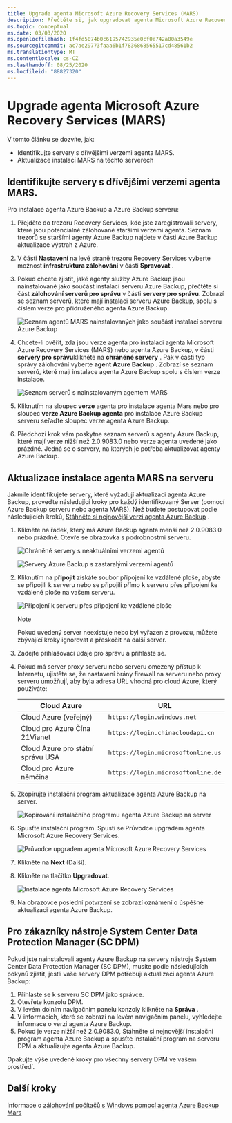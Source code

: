 ```yaml
---
title: Upgrade agenta Microsoft Azure Recovery Services (MARS)
description: Přečtěte si, jak upgradovat agenta Microsoft Azure Recovery Services (MARS).
ms.topic: conceptual
ms.date: 03/03/2020
ms.openlocfilehash: 1f4fd5074b0c6195742935e0cf0e742a00a3549e
ms.sourcegitcommit: ac7ae29773faaa6b1f7836868565517cd48561b2
ms.translationtype: MT
ms.contentlocale: cs-CZ
ms.lasthandoff: 08/25/2020
ms.locfileid: "88827320"
---
```

# <a name="upgrade-the-microsoft-azure-recovery-services-mars-agent"></a>Upgrade agenta Microsoft Azure Recovery Services (MARS)

V tomto článku se dozvíte, jak:

* Identifikujte servery s dřívějšími verzemi agenta MARS.
* Aktualizace instalací MARS na těchto serverech

## <a name="identify-servers-with-earlier-versions-of-the-mars-agent"></a>Identifikujte servery s dřívějšími verzemi agenta MARS.

Pro instalace agenta Azure Backup a Azure Backup serveru:

1. Přejděte do trezoru Recovery Services, kde jste zaregistrovali servery, které jsou potenciálně zálohované staršími verzemi agenta. Seznam trezorů se staršími agenty Azure Backup najdete v části Azure Backup aktualizace výstrah z Azure.
1. V části **Nastavení** na levé straně trezoru Recovery Services vyberte možnost **infrastruktura zálohování** v části **Spravovat** .
1. Pokud chcete zjistit, jaké agenty služby Azure Backup jsou nainstalované jako součást instalací serveru Azure Backup, přečtěte si část **zálohování serverů pro správu** v části **servery pro správu**. Zobrazí se seznam serverů, které mají instalaci serveru Azure Backup, spolu s číslem verze pro přidruženého agenta Azure Backup.

    ![Seznam agentů MARS nainstalovaných jako součást instalací serveru Azure Backup](./media/upgrade-mars-agent/backup-management-servers.png)

1. Chcete-li ověřit, zda jsou verze agenta pro instalaci agenta Microsoft Azure Recovery Services (MARS) nebo agenta Azure Backup, v části **servery pro správu**klikněte na **chráněné servery** . Pak v části typ správy zálohování vyberte **agent Azure Backup** . Zobrazí se seznam serverů, které mají instalace agenta Azure Backup spolu s číslem verze instalace.

    ![Seznam serverů s nainstalovaným agentem MARS](./media/upgrade-mars-agent/protected-servers.png)

1. Kliknutím na sloupec **verze** agenta pro instalace agenta Mars nebo pro sloupec **verze Azure Backup agenta** pro instalace Azure Backup serveru seřaďte sloupec verze agenta Azure Backup.

1. Předchozí krok vám poskytne seznam serverů s agenty Azure Backup, které mají verze nižší než 2.0.9083.0 nebo verze agenta uvedené jako prázdné. Jedná se o servery, na kterých je potřeba aktualizovat agenty Azure Backup.

## <a name="update-the-mars-agent-installation-on-the-server"></a>Aktualizace instalace agenta MARS na serveru

Jakmile identifikujete servery, které vyžadují aktualizaci agenta Azure Backup, proveďte následující kroky pro každý identifikovaný Server (pomocí Azure Backup serveru nebo agenta MARS). Než budete postupovat podle následujících kroků, [Stáhněte si nejnovější verzi agenta Azure Backup](https://aka.ms/azurebackup_agent) .

1. Klikněte na řádek, který má Azure Backup agenta menší než 2.0.9083.0 nebo prázdné. Otevře se obrazovka s podrobnostmi serveru.

    ![Chráněné servery s neaktuálními verzemi agentů](./media/upgrade-mars-agent/old-agent-version.png)

    ![Servery Azure Backup s zastaralými verzemi agentů](./media/upgrade-mars-agent/backup-management-servers-old-versions.png)

1. Kliknutím na **připojit** získáte soubor připojení ke vzdálené ploše, abyste se připojili k serveru nebo se připojili přímo k serveru přes připojení ke vzdálené ploše na vašem serveru.

    ![Připojení k serveru přes připojení ke vzdálené ploše](./media/upgrade-mars-agent/connect-to-server.png)

    >[!NOTE]
    > Pokud uvedený server neexistuje nebo byl vyřazen z provozu, můžete zbývající kroky ignorovat a přeskočit na další server.

1. Zadejte přihlašovací údaje pro správu a přihlaste se.

1. Pokud má server proxy serveru nebo serveru omezený přístup k Internetu, ujistěte se, že nastavení brány firewall na serveru nebo proxy serveru umožňují, aby byla adresa URL vhodná pro cloud Azure, který používáte:

    Cloud Azure | URL
    -- | ---
    Cloud Azure (veřejný) |   `https://login.windows.net`
    Cloud pro Azure Čína 21Vianet   | `https://login.chinacloudapi.cn`
    Cloud Azure pro státní správu USA |   `https://login.microsoftonline.us`
    Cloud pro Azure němčina  |  `https://login.microsoftonline.de`

1. Zkopírujte instalační program aktualizace agenta Azure Backup na server.

    ![Kopírování instalačního programu agenta Azure Backup na server](./media/upgrade-mars-agent/copy-agent-installer.png)

1. Spusťte instalační program. Spustí se Průvodce upgradem agenta Microsoft Azure Recovery Services.

    ![Průvodce upgradem agenta Microsoft Azure Recovery Services](./media/upgrade-mars-agent/agent-upgrade-wizard.png)

1. Klikněte na **Next** (Další).

1. Klikněte na tlačítko **Upgradovat**.

    ![Instalace agenta Microsoft Azure Recovery Services](./media/upgrade-mars-agent/upgrade-installation.png)

1. Na obrazovce poslední potvrzení se zobrazí oznámení o úspěšné aktualizaci agenta Azure Backup.

## <a name="for-system-center-data-protection-manager-sc-dpm-customers"></a>Pro zákazníky nástroje System Center Data Protection Manager (SC DPM)

Pokud jste nainstalovali agenty Azure Backup na servery nástroje System Center Data Protection Manager (SC DPM), musíte podle následujících pokynů zjistit, jestli vaše servery DPM potřebují aktualizaci agenta Azure Backup:

1. Přihlaste se k serveru SC DPM jako správce.
2. Otevřete konzolu DPM.
3. V levém dolním navigačním panelu konzoly klikněte na **Správa** .
4. V informacích, které se zobrazí na levém navigačním panelu, vyhledejte informace o verzi agenta Azure Backup.
5. Pokud je verze nižší než 2.0.9083.0, Stáhněte si nejnovější instalační program agenta Azure Backup a spusťte instalační program na serveru DPM a aktualizujte agenta Azure Backup.

Opakujte výše uvedené kroky pro všechny servery DPM ve vašem prostředí.

## <a name="next-steps"></a>Další kroky

Informace o [zálohování počítačů s Windows pomocí agenta Azure Backup Mars](backup-windows-with-mars-agent.md)

